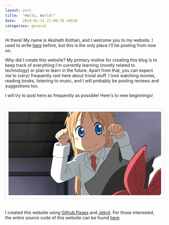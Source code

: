 ```yaml
---
layout: post
title:  "Hello, World!"
date:   2018-01-23 21:06:30 +0530
categories: general
---
```


Hi there! My name is Akshath Kothari, and I welcome you to my website. I used to write [here][blogger-link] before, but this is the only place I'll be posting from now on.

Why did I create this website? My primary motive for creating this blog is to keep track of everything I'm currently learning (mostly related to technology) or plan to learn in the future. Apart from that, you can expect me to (very) frequently rant here about trivial stuff. I love watching movies, reading books, listening to music, and I will probably be posting reviews and suggestions too. 

I will try to post here as frequently as possible! Here's to new beginnings!

<center><img title = "Cheers!" src="/assets/images/anime-cheer.gif" style="border: 1px solid #ddd; border-radius: 4px; padding: 10px; max-width: 100%; height: auto; margin-top:20px; margin-bottom:20px;"></center>

I created this website using [Github Pages][ghpages-link] and [Jekyll][jekyll-link]. For those interested, the entire source code of this website can be found [here][sourcecode-link].

[blogger-link]: https://herecomesAK.blogspot.com
[ghpages-link]: https://pages.github.com/
[jekyll-link]: https://jekyllrb.com/
[sourcecode-link]: https://github.com/sablerime/sablerime.github.io
